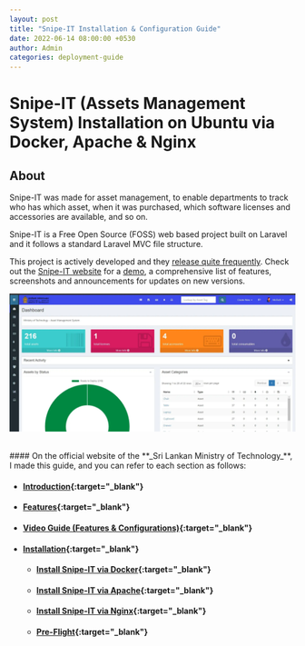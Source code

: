 ```yaml
---
layout: post
title: "Snipe-IT Installation & Configuration Guide"
date: 2022-06-14 08:00:00 +0530
author: Admin
categories: deployment-guide
---
```


# Snipe-IT (Assets Management System) Installation on Ubuntu via Docker, Apache & Nginx

## About

Snipe-IT was made for asset management, to enable departments to track who has which asset, when it was purchased, which software licenses and accessories are available, and so on.

Snipe-IT is a Free Open Source (FOSS) web based project built on Laravel and it follows a standard Laravel MVC file structure.

This project is actively developed and they [release quite frequently](https://github.com/snipe/snipe-it/releases). Check out the [Snipe-IT website](https://snipeitapp.com/) for a [demo](https://snipeitapp.com/demo), a comprehensive list of features, screenshots and announcements for updates on new versions.

![Snipe-IT Dashboard](/blog/assets/imgs/snipeit-dashboard.webp)

<br>
#### On the official website of the **_Sri Lankan Ministry of Technology_**, I made this guide, and you can refer to each section as follows:

- #### [**Introduction**](https://mot.gov.lk/docs/resources/playbook/Guides%20and%20Tutorials/Asset%20Management%20using%20Snipe-IT/tutorial-Snipe-IT-Guide){:target="\_blank"}

- #### [**Features**](https://mot.gov.lk/docs/resources/playbook/Guides%20and%20Tutorials/Asset%20Management%20using%20Snipe-IT/tutorial-Snipe-IT-Guide-Features){:target="\_blank"}

- #### [**Video Guide (Features & Configurations)**](https://mot.gov.lk/docs/resources/playbook/Guides%20and%20Tutorials/Asset%20Management%20using%20Snipe-IT/Video%20guide){:target="\_blank"}

- #### [**Installation**](https://mot.gov.lk/docs/resources/playbook/Guides%20and%20Tutorials/Asset%20Management%20using%20Snipe-IT/tutorial-Snipe-IT-Guide-Installation){:target="\_blank"}
  - #### [**Install Snipe-IT via Docker**](https://mot.gov.lk/docs/resources/playbook/Guides%20and%20Tutorials/Asset%20Management%20using%20Snipe-IT/tutorial-Snipe-IT-Guide-Installation#install-snipe-it-docker){:target="\_blank"}
  - #### [**Install Snipe-IT via Apache**](https://mot.gov.lk/docs/resources/playbook/Guides%20and%20Tutorials/Asset%20Management%20using%20Snipe-IT/tutorial-Snipe-IT-Guide-Installation#install-snipe-it-apache){:target="\_blank"}
  - #### [**Install Snipe-IT via Nginx**](https://mot.gov.lk/docs/resources/playbook/Guides%20and%20Tutorials/Asset%20Management%20using%20Snipe-IT/tutorial-Snipe-IT-Guide-Installation#install-snipe-it-nginx){:target="\_blank"}
  - #### [**Pre-Flight**](https://mot.gov.lk/docs/resources/playbook/Guides%20and%20Tutorials/Asset%20Management%20using%20Snipe-IT/tutorial-Snipe-IT-Guide-Pre-Flight){:target="\_blank"}
